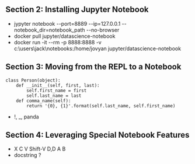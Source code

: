 ## Section 2: Installing Jupyter Notebook
* jypyter notebook --port=8889 --ip=127.0.0.1 --notebook_dir=notebook_path --no-browser
* docker pull jupyter/datascience-notebook
* docker run -it --rm -p 8888:8888 -v c:\users\jack\notebooks:/home/jovyan jupyter/datascience-notebook
## Section 3: Moving from the REPL to a Notebook
```
class Person(object):
    def __init__(self, first, last):
        self.first_name = first
        self.last_name = last
    def comma_name(self):
        return '{0}, {1}'.format(self.last_name, self.first_name)
```
* !, _, panda
## Section 4: Leveraging Special Notebook Features
* X C V Shift-V D,D A B
* docstring ?